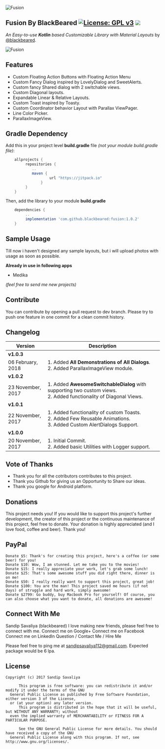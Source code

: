 ![Fusion](https://github.com/blackbeared/fusion/blob/master/logo.png)

## Fusion By BlackBeared  [![License: GPL v3](https://img.shields.io/badge/License-GPL%20v3-blue.svg)](https://www.gnu.org/licenses/gpl-3.0) [![](https://jitpack.io/v/blackbeared/fusion.svg)](https://jitpack.io/#blackbeared/fusion)

_An Easy-to-use **Kotlin** based Customizable Library with Material Layouts_ by [@blackbeared](http://www.linkedin.com/er-sandip-savaliya).

![Fusion](https://github.com/blackbeared/fusion/blob/master/intro.gif)

## Features
* Custom Floating Action Buttons with Floating Action Menu
* Custom Fancy Dialog inspired by LovelyDialog and SweetAlerts.
* Custom fancy Shared dialog with 2 switchable views.
* Custom Diagonal layouts.
* Expandable Linear & Relative Layouts.
* Custom Toast inspired by Toasty.
* Custom Coordinator behavior Layout with Parallax ViewPager.
* Line Color Picker.
* ParallaxImageView.


## Gradle Dependency
Add this in your project level **build.gradle** file _(not your module build.gradle file)_:

```gradle
    allprojects {
	     repositories {
		    ..
		    maven { 
                    url "https://jitpack.io" 
                }
	     }
    }
```

Then, add the library to your module **build.gradle**

```gradle
    dependencies {
         ..
         implementation 'com.github.blackbeared:fusion:1.0.2'
    }
```

## Sample Usage
Till now i haven't designed any sample layouts, but i will upload photos with usage as soon as possible.

**Already in use in following apps**

- Medika

*(feel free to send me new projects)*


##  Contribute
You can contribute by opening a pull request to dev branch. Please try to push one feature in one commit for a clean commit history.


## Changelog
Version | Description
-----------|------------------
**v1.0.3** |  
06 February, 2018 |  1. Added **All Demonstrations of All Dialogs**. <br/>2. Added ParallaxImageView module.
**v1.0.2** |  
23 November, 2017 |  1. Added **AwesomeSwitchableDialog** with supporting two custom views. <br/>2. Added functionality of Diagonal Views.
**v1.0.1** |  
 22 November, 2017 | 1. Added functionality of custom Toasts.  <br/>2. Added Few Reusable Animations. <br/>3. Added Custom AlertDialogs Support.
**v1.0.0** |  
20 November, 2017 | 1. Initial Commit. <br/>2. Added basic Utilities with Logger support.


## Vote of Thanks


* Thank you for all the cotributors contributes to this project.
* Thank you Github for giving us an Opportunity to Share our ideas.
* Thank you google for Android platform.

## Donations

This project needs you! If you would like to support this project's further development, the creator of this project or the continuous maintenance of this project, feel free to donate. Your donation is highly appreciated (and I love food, coffee and beer). Thank you!

## PayPal

    Donate $5: Thank's for creating this project, here's a coffee (or some beer) for you!
    Donate $10: Wow, I am stunned. Let me take you to the movies!
    Donate $15: I really appreciate your work, let's grab some lunch!
    Donate $25: That's some awesome stuff you did right there, dinner is on me!
    Donate $50: I really really want to support this project, great job!
    Donate $100: You are the man! This project saved me hours (if not days) of struggle and hard work, simply awesome!
    Donate $2799: Go buddy, buy Macbook Pro for yourself! Of course, you can also choose what you want to donate, all donations are awesome!

## Connect With Me

Sandip Savaliya (blackbeared) I love making new friends, please feel free to connect with me.
Connect me on Google+ Connect me on Facebook Connect me on LinkedIn
Question / Contact Me / Hire Me

Please feel free to ping me at sandipsavaliya112@gmail.com. Expected package would be 6 lpa.



## License
    Copyright (c) 2017 Sandip Savaliya

          This program is free software: you can redistribute it and/or modify it under the terms of the GNU 
	  General Public License as published by Free Software Foundation, either version 3 of the License, 
	  or (at your option) any later version. 
          This program is distributed in the hope that it will be useful, but WITHOUT ANY WARRANTY; without 
	  even the implied warranty of MERCHANTABILITY or FITNESS FOR A PARTICULAR PURPOSE.
    
          See the GNU General Public License for more details. You should have received a copy of the GNU 
	  General Public License along with this program. If not, see http://www.gnu.org/licenses/.

